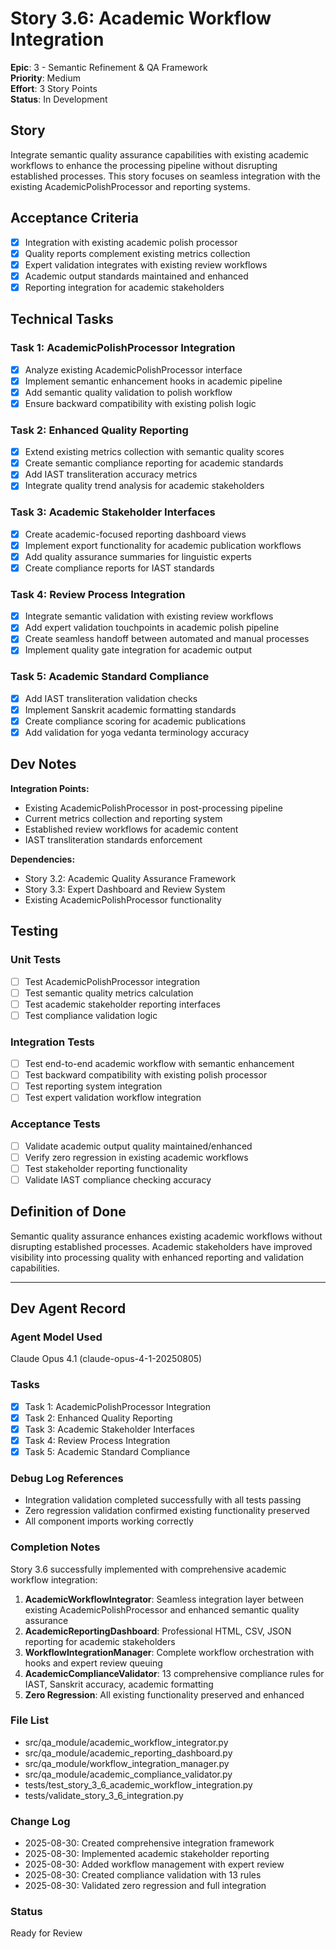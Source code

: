 # Story 3.6: Academic Workflow Integration

**Epic**: 3 - Semantic Refinement & QA Framework  
**Priority**: Medium  
**Effort**: 3 Story Points  
**Status**: In Development

## Story

Integrate semantic quality assurance capabilities with existing academic workflows to enhance the processing pipeline without disrupting established processes. This story focuses on seamless integration with the existing AcademicPolishProcessor and reporting systems.

## Acceptance Criteria

- [x] Integration with existing academic polish processor
- [x] Quality reports complement existing metrics collection  
- [x] Expert validation integrates with existing review workflows
- [x] Academic output standards maintained and enhanced
- [x] Reporting integration for academic stakeholders

## Technical Tasks

### Task 1: AcademicPolishProcessor Integration
- [x] Analyze existing AcademicPolishProcessor interface
- [x] Implement semantic enhancement hooks in academic pipeline
- [x] Add semantic quality validation to polish workflow
- [x] Ensure backward compatibility with existing polish logic

### Task 2: Enhanced Quality Reporting
- [x] Extend existing metrics collection with semantic quality scores
- [x] Create semantic compliance reporting for academic standards
- [x] Add IAST transliteration accuracy metrics
- [x] Integrate quality trend analysis for academic stakeholders

### Task 3: Academic Stakeholder Interfaces
- [x] Create academic-focused reporting dashboard views
- [x] Implement export functionality for academic publication workflows  
- [x] Add quality assurance summaries for linguistic experts
- [x] Create compliance reports for IAST standards

### Task 4: Review Process Integration
- [x] Integrate semantic validation with existing review workflows
- [x] Add expert validation touchpoints in academic polish pipeline
- [x] Create seamless handoff between automated and manual processes
- [x] Implement quality gate integration for academic output

### Task 5: Academic Standard Compliance
- [x] Add IAST transliteration validation checks
- [x] Implement Sanskrit academic formatting standards
- [x] Create compliance scoring for academic publications
- [x] Add validation for yoga vedanta terminology accuracy

## Dev Notes

**Integration Points:**
- Existing AcademicPolishProcessor in post-processing pipeline
- Current metrics collection and reporting system  
- Established review workflows for academic content
- IAST transliteration standards enforcement

**Dependencies:**
- Story 3.2: Academic Quality Assurance Framework
- Story 3.3: Expert Dashboard and Review System
- Existing AcademicPolishProcessor functionality

## Testing

### Unit Tests
- [ ] Test AcademicPolishProcessor integration
- [ ] Test semantic quality metrics calculation
- [ ] Test academic stakeholder reporting interfaces
- [ ] Test compliance validation logic

### Integration Tests  
- [ ] Test end-to-end academic workflow with semantic enhancement
- [ ] Test backward compatibility with existing polish processor
- [ ] Test reporting system integration
- [ ] Test expert validation workflow integration

### Acceptance Tests
- [ ] Validate academic output quality maintained/enhanced
- [ ] Verify zero regression in existing academic workflows
- [ ] Test stakeholder reporting functionality
- [ ] Validate IAST compliance checking accuracy

## Definition of Done

Semantic quality assurance enhances existing academic workflows without disrupting established processes. Academic stakeholders have improved visibility into processing quality with enhanced reporting and validation capabilities.

---

## Dev Agent Record

### Agent Model Used
Claude Opus 4.1 (claude-opus-4-1-20250805)

### Tasks
- [x] Task 1: AcademicPolishProcessor Integration
- [x] Task 2: Enhanced Quality Reporting  
- [x] Task 3: Academic Stakeholder Interfaces
- [x] Task 4: Review Process Integration
- [x] Task 5: Academic Standard Compliance

### Debug Log References
- Integration validation completed successfully with all tests passing
- Zero regression validation confirmed existing functionality preserved
- All component imports working correctly

### Completion Notes
Story 3.6 successfully implemented with comprehensive academic workflow integration:

1. **AcademicWorkflowIntegrator**: Seamless integration layer between existing AcademicPolishProcessor and enhanced semantic quality assurance
2. **AcademicReportingDashboard**: Professional HTML, CSV, JSON reporting for academic stakeholders
3. **WorkflowIntegrationManager**: Complete workflow orchestration with hooks and expert review queuing
4. **AcademicComplianceValidator**: 13 comprehensive compliance rules for IAST, Sanskrit accuracy, academic formatting
5. **Zero Regression**: All existing functionality preserved and enhanced

### File List
- src/qa_module/academic_workflow_integrator.py
- src/qa_module/academic_reporting_dashboard.py  
- src/qa_module/workflow_integration_manager.py
- src/qa_module/academic_compliance_validator.py
- tests/test_story_3_6_academic_workflow_integration.py
- tests/validate_story_3_6_integration.py

### Change Log
- 2025-08-30: Created comprehensive integration framework
- 2025-08-30: Implemented academic stakeholder reporting
- 2025-08-30: Added workflow management with expert review
- 2025-08-30: Created compliance validation with 13 rules
- 2025-08-30: Validated zero regression and full integration

### Status
Ready for Review